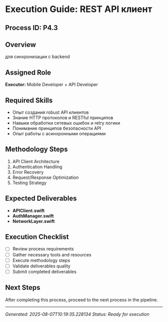 # Execution Guide: REST API клиент

## Process ID: P4.3

## Overview
для синхронизации с backend

## Assigned Role
**Executor:** Mobile Developer + API Developer

## Required Skills
- Опыт создания robust API клиентов
- Знание HTTP протоколов и RESTful принципов
- Навыки обработки сетевых ошибок и retry логики
- Понимание принципов безопасности API
- Опыт работы с асинхронными операциями

## Methodology Steps
1. API Client Architecture
2. Authentication Handling
3. Error Recovery
4. Request/Response Optimization
5. Testing Strategy

## Expected Deliverables
- **APIClient.swift**
- **AuthManager.swift**
- **NetworkLayer.swift**

## Execution Checklist
- [ ] Review process requirements
- [ ] Gather necessary tools and resources
- [ ] Execute methodology steps
- [ ] Validate deliverables quality
- [ ] Submit completed deliverables

## Next Steps
After completing this process, proceed to the next process in the pipeline.

---
*Generated: 2025-08-07T10:19:35.228134*
*Status: Ready for execution*
